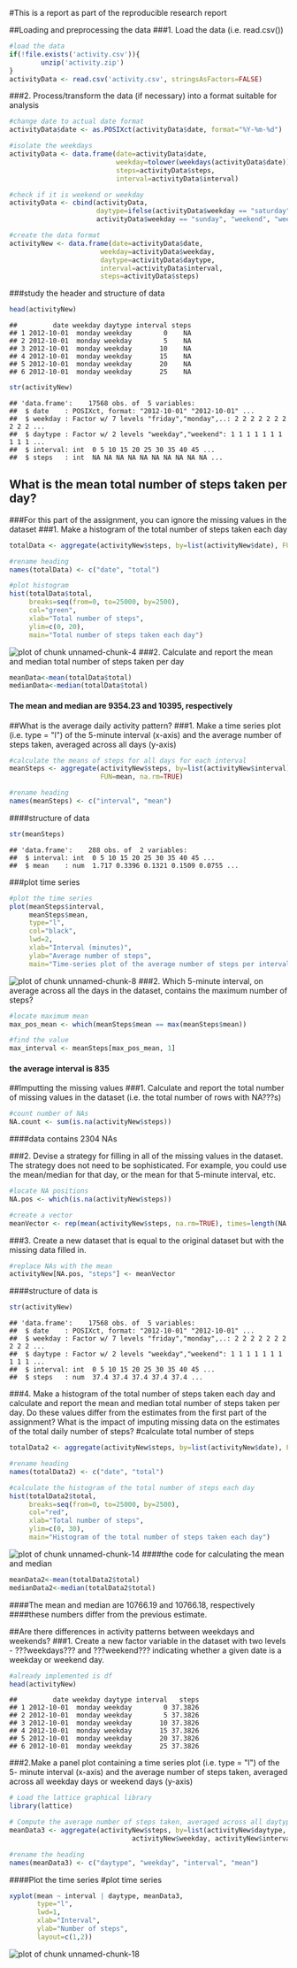 
#This is a report as part of the reproducible research report

##Loading and preprocessing the data
###1. Load the data (i.e. read.csv())

```r
#load the data
if(!file.exists('activity.csv')){
        unzip('activity.zip')
}
activityData <- read.csv('activity.csv', stringsAsFactors=FALSE)
```

###2. Process/transform the data (if necessary) into a format suitable for analysis

```r
#change date to actual date format
activityData$date <- as.POSIXct(activityData$date, format="%Y-%m-%d")

#isolate the weekdays
activityData <- data.frame(date=activityData$date, 
                           weekday=tolower(weekdays(activityData$date)), 
                           steps=activityData$steps, 
                           interval=activityData$interval)

#check if it is weekend or weekday
activityData <- cbind(activityData, 
                      daytype=ifelse(activityData$weekday == "saturday" | 
                      activityData$weekday == "sunday", "weekend", "weekday"))

#create the data format
activityNew <- data.frame(date=activityData$date, 
                       weekday=activityData$weekday, 
                       daytype=activityData$daytype, 
                       interval=activityData$interval,
                       steps=activityData$steps)
```
###study the header and structure of data

```r
head(activityNew)
```

```
##         date weekday daytype interval steps
## 1 2012-10-01  monday weekday        0    NA
## 2 2012-10-01  monday weekday        5    NA
## 3 2012-10-01  monday weekday       10    NA
## 4 2012-10-01  monday weekday       15    NA
## 5 2012-10-01  monday weekday       20    NA
## 6 2012-10-01  monday weekday       25    NA
```

```r
str(activityNew)
```

```
## 'data.frame':	17568 obs. of  5 variables:
##  $ date    : POSIXct, format: "2012-10-01" "2012-10-01" ...
##  $ weekday : Factor w/ 7 levels "friday","monday",..: 2 2 2 2 2 2 2 2 2 2 ...
##  $ daytype : Factor w/ 2 levels "weekday","weekend": 1 1 1 1 1 1 1 1 1 1 ...
##  $ interval: int  0 5 10 15 20 25 30 35 40 45 ...
##  $ steps   : int  NA NA NA NA NA NA NA NA NA NA ...
```

## What is the mean total number of steps taken per day?
###For this part of the assignment, you can ignore the missing values in the dataset
###1. Make a histogram of the total number of steps taken each day

```r
totalData <- aggregate(activityNew$steps, by=list(activityNew$date), FUN=sum, na.rm=TRUE)

#rename heading
names(totalData) <- c("date", "total")

#plot histogram
hist(totalData$total, 
     breaks=seq(from=0, to=25000, by=2500),
     col="green", 
     xlab="Total number of steps", 
     ylim=c(0, 20), 
     main="Total number of steps taken each day")
```

![plot of chunk unnamed-chunk-4](figure/unnamed-chunk-4-1.png)
###2. Calculate and report the mean and median total number of steps taken per day

```r
meanData<-mean(totalData$total)
medianData<-median(totalData$total)
```
#### The mean and median are 9354.23 and 10395, respectively

##What is the average daily activity pattern?
###1. Make a time series plot (i.e. type = "l") of the 5-minute interval (x-axis) and the average number of steps taken, averaged across all days (y-axis)

```r
#calculate the means of steps for all days for each interval
meanSteps <- aggregate(activityNew$steps, by=list(activityNew$interval), 
                       FUN=mean, na.rm=TRUE)

#rename heading
names(meanSteps) <- c("interval", "mean")
```
####structure of data

```r
str(meanSteps)
```

```
## 'data.frame':	288 obs. of  2 variables:
##  $ interval: int  0 5 10 15 20 25 30 35 40 45 ...
##  $ mean    : num  1.717 0.3396 0.1321 0.1509 0.0755 ...
```

###plot time series

```r
#plot the time series
plot(meanSteps$interval, 
     meanSteps$mean, 
     type="l", 
     col="black", 
     lwd=2, 
     xlab="Interval (minutes)", 
     ylab="Average number of steps", 
     main="Time-series plot of the average number of steps per intervals")
```

![plot of chunk unnamed-chunk-8](figure/unnamed-chunk-8-1.png)
###2. Which 5-minute interval, on average across all the days in the dataset, contains the maximum number of steps?

```r
#locate maximum mean
max_pos_mean <- which(meanSteps$mean == max(meanSteps$mean))

#find the value
max_interval <- meanSteps[max_pos_mean, 1]
```
#### the average interval is 835

##Imputting the missing values
###1. Calculate and report the total number of missing values in the dataset (i.e. the total number of rows with NA???s)

```r
#count number of NAs
NA.count <- sum(is.na(activityNew$steps))
```
####data contains 2304 NAs

###2. Devise a strategy for filling in all of the missing values in the dataset. The strategy does not need to be sophisticated. For example, you could use the mean/median for that day, or the mean for that 5-minute interval, etc.

```r
#locate NA positions
NA.pos <- which(is.na(activityNew$steps))

#create a vector
meanVector <- rep(mean(activityNew$steps, na.rm=TRUE), times=length(NA.pos))
```
###3. Create a new dataset that is equal to the original dataset but with the missing data filled in.

```r
#replace NAs with the mean
activityNew[NA.pos, "steps"] <- meanVector
```
####structure of data is

```r
str(activityNew)
```

```
## 'data.frame':	17568 obs. of  5 variables:
##  $ date    : POSIXct, format: "2012-10-01" "2012-10-01" ...
##  $ weekday : Factor w/ 7 levels "friday","monday",..: 2 2 2 2 2 2 2 2 2 2 ...
##  $ daytype : Factor w/ 2 levels "weekday","weekend": 1 1 1 1 1 1 1 1 1 1 ...
##  $ interval: int  0 5 10 15 20 25 30 35 40 45 ...
##  $ steps   : num  37.4 37.4 37.4 37.4 37.4 ...
```
###4. Make a histogram of the total number of steps taken each day and calculate and report the mean and median total number of steps taken per day. Do these values differ from the estimates from the first part of the assignment? What is the impact of imputing missing data on the estimates of the total daily number of steps?
#calculate total number of steps

```r
totalData2 <- aggregate(activityNew$steps, by=list(activityNew$date), FUN=sum)

#rename heading
names(totalData2) <- c("date", "total")

#calculate the histogram of the total number of steps each day
hist(totalData2$total, 
     breaks=seq(from=0, to=25000, by=2500),
     col="red", 
     xlab="Total number of steps", 
     ylim=c(0, 30), 
     main="Histogram of the total number of steps taken each day")
```

![plot of chunk unnamed-chunk-14](figure/unnamed-chunk-14-1.png)
####the code for calculating the mean and median

```r
meanData2<-mean(totalData2$total)
medianData2<-median(totalData2$total)
```
####The mean and median are 10766.19 and 10766.18, respectively
####these numbers differ from the previous estimate.

##Are there differences in activity patterns between weekdays and weekends?
###1. Create a new factor variable in the dataset with two levels - ???weekdays??? and ???weekend??? indicating whether a given date is a weekday or weekend day.

```r
#already implemented is df
head(activityNew)
```

```
##         date weekday daytype interval   steps
## 1 2012-10-01  monday weekday        0 37.3826
## 2 2012-10-01  monday weekday        5 37.3826
## 3 2012-10-01  monday weekday       10 37.3826
## 4 2012-10-01  monday weekday       15 37.3826
## 5 2012-10-01  monday weekday       20 37.3826
## 6 2012-10-01  monday weekday       25 37.3826
```
###2.Make a panel plot containing a time series plot (i.e. type = "l") of the 5- minute interval (x-axis) and the average number of steps taken, averaged across all weekday days or weekend days (y-axis)

```r
# Load the lattice graphical library
library(lattice)

# Compute the average number of steps taken, averaged across all daytype variable
meanData3 <- aggregate(activityNew$steps, by=list(activityNew$daytype, 
                               activityNew$weekday, activityNew$interval), mean)

#rename the heading
names(meanData3) <- c("daytype", "weekday", "interval", "mean")
```
####Plot the time series
#plot time series

```r
xyplot(mean ~ interval | daytype, meanData3, 
       type="l", 
       lwd=1, 
       xlab="Interval", 
       ylab="Number of steps", 
       layout=c(1,2))
```

![plot of chunk unnamed-chunk-18](figure/unnamed-chunk-18-1.png)
